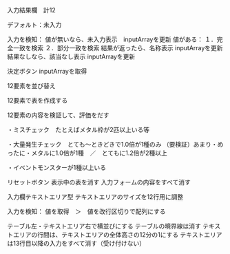








入力結果欄　計12

デフォルト：未入力

入力を検知：
値が無いなら、未入力表示　inputArrayを更新
値がある：
１．完全一致を検索
２．部分一致を検索
結果が返ったら、名称表示 inputArrayを更新
結果なしなら、該当なし表示 inputArrayを更新














決定ボタン
inputArrayを取得

12要素を並び替え

12要素で表を作成する

12要素の内容を検証して、評価をだす

・ミスチェック　たとえばメタル枠が2匹以上いる等

・大量発生チェック　とても～ときどきで1.0倍が1種のみ
（要検証）あまり・めったに・メタルに1.0倍が1種　／　とてもに1.2倍が2種以上

・イベントモンスターが1種以上いる



リセットボタン
表示中の表を消す
入力フォームの内容をすべて消す







入力欄テキストエリア型
テキストエリアのサイズを12行用に調整

入力を検知：
値を取得　＞　値を改行区切りで配列にする


テーブル左・テキストエリア右で横並びにする
テーブルの境界線は消す
テキストエリアの行間は、テキストエリアの全体高さの12分の1にする
テキストエリアは13行目以降の入力をすべて消す（受け付けない）
